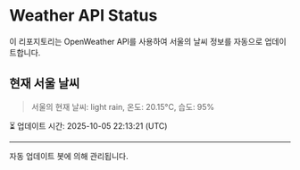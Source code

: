 
# Weather API Status

이 리포지토리는 OpenWeather API를 사용하여 서울의 날씨 정보를 자동으로 업데이트합니다.

## 현재 서울 날씨
> 서울의 현재 날씨: light rain, 온도: 20.15°C, 습도: 95%

⏳ 업데이트 시간: 2025-10-05 22:13:21 (UTC)

---
자동 업데이트 봇에 의해 관리됩니다.
